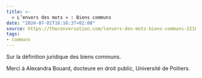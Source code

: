 ```yaml
---
title: >-
  « L’envers des mots » : Biens communs
date: "2024-07-01T16:16:37+02:00"
source: https://theconversation.com/lenvers-des-mots-biens-communs-221628
tags:
- communs
---
```

Sur la définition juridique des biens communs.

Merci à Alexandra Bouard, docteure en droit public, Université de Poitiers.
